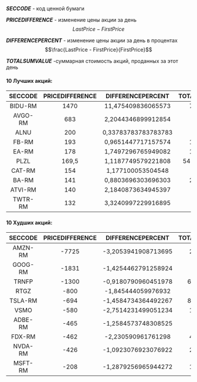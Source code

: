 ***SECCODE*** - код ценной бумаги

***PRICEDIFFERENCE*** - изменение цены акции за день $$LastPrice - FirstPrice $$

***DIFFERENCEPERCENT*** - изменение цены акции за день в процентах  $$\frac{LastPrice - FirstPrice}{FirstPrice}$$

***TOTALSUMVALUE*** -суммарная стоимость акций, проданных за этот день
#### 10 Лучших акций:

|SECCODE|   PRICEDIFFERENCE|     DIFFERENCEPERCENT|   TOTALSUMVALUE|
| :-: |:-:| :-:| :-: |
|BIDU-RM|     1470|      11,475409836065573|     73657397|
|AVGO-RM|     683|      2,2044346899912854|     3208015|
|ALNU|     200|      0,33783783783783783|     2013400|
|FB-RM|     193|      0,9651447717157574|     13149680|
|EA-RM|     178|      1,7497296765949082|     11744996|
|PLZL|     169,5|      1,1187749579221808|     5435626556,5|
|CAT-RM|     154|      1,177100053504548|     1929467|
|BA-RM|     141|      0,8803696303696303|     28953668|
|ATVI-RM|     140|      2,1840873634945397|     6806125|
|TWTR-RM|     132|      3,3240997229916895|     5950667|

#### 10 Худших акций:


|SECCODE|   PRICEDIFFERENCE|     DIFFERENCEPERCENT|   TOTALSUMVALUE|
| :-: |:-:| :-:| :-: |
|AMZN-RM|     -7725|      -3,2053941908713695|     25100497|
|GOOG-RM|     -1831|      -1,4254462791258924|     6664828|
|TRNFP|     -1300|      -0,9180790960451978|     623497400|
|RTGZ|     -800|      -1,845444059976932|     85900|
|TSLA-RM|     -694|      -1,4584734364492267|     838614439|
|VSMO|     -580|      -2,7514231499051234|     12839880|
|ADBE-RM|     -465|      -1,2584573748308525|     5068095|
|FDX-RM|     -462|      -2,230590961761298|     46272515|
|NVDA-RM|     -426|      -1,0923076923076922|     24023346|
|MSFT-RM|     -208|      -1,2879256965944272|     16490583|
